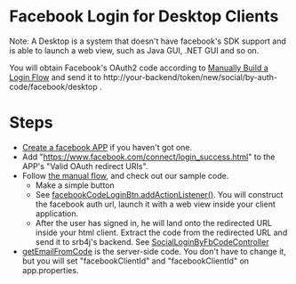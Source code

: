 # Facebook Login for Desktop Clients

Note: A Desktop is a system that doesn't have facebook's SDK support and is able to launch a web view, such as Java GUI, .NET GUI and so on.

You will obtain Facebook's OAuth2 code according to [Manually Build a Login Flow](https://developers.facebook.com/docs/facebook-login/manually-build-a-login-flow) and send it to http://your-backend/token/new/social/by-auth-code/facebook/desktop .


# Steps
* [Create a facebook APP](https://developers.facebook.com/apps/) if you haven't got one. 
* Add "https://www.facebook.com/connect/login_success.html" to the APP's "Valid OAuth redirect URIs". 
* Follow [the manual flow](https://developers.facebook.com/docs/facebook-login/manually-build-a-login-flow), and check out our sample code.  
    * Make a simple button
    * See [facebookCodeLoginBtn.addActionListener()](https://github.com/chenjianjx/srb4j-desktop-client/blob/master/src/main/java/org/srb4j/desktopclient/view/MainForm.java). You will construct the facebook auth url, launch it with a web view inside your client application.  
    * After the user has signed in, he will land onto the redirected URL inside your html client. Extract the code from the redirected URL and send it to srb4j's backend. See [SocialLoginByFbCodeController](https://github.com/chenjianjx/srb4j-html-client/blob/master/home.js)
* [getEmailFromCode](https://github.com/chenjianjx/srb4jfullsample/blob/master/impl/src/main/java/com/github/chenjianjx/srb4jfullsample/impl/fo/auth/socialsite/FoFacebookAuthHelper.java) is the server-side code. You don't have to change it, but you will set "facebookClientId" and "facebookClientId" on app.properties.
  